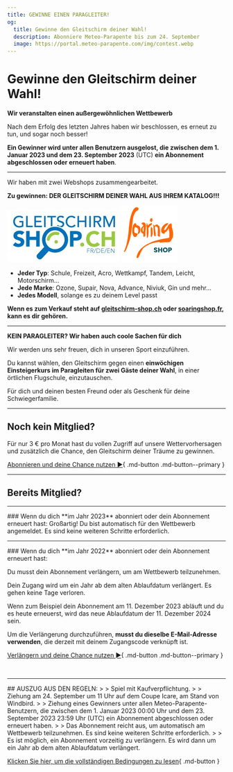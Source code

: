 ```yaml
---
title: GEWINNE EINEN PARAGLEITER!
og:
  title: Gewinne den Gleitschirm deiner Wahl!
  description: Abonniere Meteo-Parapente bis zum 24. September
  image: https://portal.meteo-parapente.com/img/contest.webp
---
```

# Gewinne den Gleitschirm deiner Wahl!

**Wir veranstalten einen außergewöhnlichen Wettbewerb**

Nach dem Erfolg des letzten Jahres haben wir beschlossen, es erneut zu tun, und sogar noch besser!

**Ein Gewinner wird unter allen Benutzern ausgelost, die zwischen dem 1. Januar 2023 und dem 23. September 2023** (UTC) **ein Abonnement abgeschlossen oder erneuert haben**.
<hr>

Wir haben mit zwei Webshops zusammengearbeitet.

**Zu gewinnen: DER GLEITSCHIRM DEINER WAHL AUS IHREM KATALOG!!!**

<a href="https://gleitschirm-shop.ch/de/" target="_blank"><img src="/img/gleitschirmshop.jpg"></a>
<a href="https://www.soaringshop.fr/" target="_blank"><img src="/img/soaringshop.png"></a>

* **Jeder Typ**: Schule, Freizeit, Acro, Wettkampf, Tandem, Leicht, Motorschirm...
* **Jede Marke**: Ozone, Supair, Nova, Advance, Niviuk, Gin und mehr...
* **Jedes Modell**, solange es zu deinem Level passt

**Wenn es zum Verkauf steht auf [gleitschirm-shop.ch](https://gleitschirm-shop.ch/de/) oder [soaringshop.fr](https://www.soaringshop.fr/), kann es dir gehören.**

<hr>

**KEIN PARAGLEITER? Wir haben auch coole Sachen für dich**

Wir werden uns sehr freuen, dich in unseren Sport einzuführen.

Du kannst wählen, den Gleitschirm gegen einen **einwöchigen Einsteigerkurs im Paragleiten für zwei Gäste deiner Wahl**, in einer örtlichen Flugschule, einzutauschen.

Für dich und deinen besten Freund oder als Geschenk für deine Schwiegerfamilie.

<hr>

## Noch kein Mitglied?

Für nur 3 € pro Monat hast du vollen Zugriff auf unsere Wettervorhersagen und zusätzlich die Chance, den Gleitschirm deiner Träume zu gewinnen.

[Abonnieren und deine Chance nutzen ►](../users/contribute.md){ .md-button .md-button--primary }

<hr>

## Bereits Mitglied?

<hr>
### Wenn du dich **im Jahr 2023** abonniert oder dein Abonnement erneuert hast:
Großartig! Du bist automatisch für den Wettbewerb angemeldet. Es sind keine weiteren Schritte erforderlich.
<hr>
### Wenn du dich **im Jahr 2022** abonniert oder dein Abonnement erneuert hast:


Du musst dein Abonnement verlängern, um am Wettbewerb teilzunehmen.

Dein Zugang wird um ein Jahr ab dem alten Ablaufdatum verlängert. Es gehen keine Tage verloren.

Wenn zum Beispiel dein Abonnement am 11. Dezember 2023 abläuft und du es heute erneuerst, wird das neue Ablaufdatum der 11. Dezember 2024 sein.

Um die Verlängerung durchzuführen, **musst du dieselbe E-Mail-Adresse verwenden**, die derzeit mit deinem Zugangscode verknüpft ist.

[Verlängern und deine Chance nutzen ►](../users/contribute.md){ .md-button .md-button--primary }

<br>
<hr>
## AUSZUG AUS DEN REGELN:
>
> Spiel mit Kaufverpflichtung.
>
> Ziehung am 24. September um 11 Uhr auf dem Coupe Icare, am Stand von Windbird.
>
> Ziehung eines Gewinners unter allen Meteo-Parapente-Benutzern, die zwischen dem 1. Januar 2023 00:00 Uhr und dem 23. September 2023 23:59 Uhr (UTC) ein Abonnement abgeschlossen oder erneuert haben.
>
> Das Abonnement reicht aus, um automatisch am Wettbewerb teilzunehmen. Es sind keine weiteren Schritte erforderlich.
>
> Es ist möglich, ein Abonnement vorzeitig zu verlängern. Es wird dann um ein Jahr ab dem alten Ablaufdatum verlängert.

[Klicken Sie hier, um die vollständigen Bedingungen zu lesen](terms.md){ .md-button }